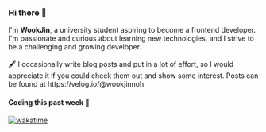### Hi there 👋

<section>
  I'm <b>WookJin</b>, a university student aspiring to become a frontend developer. </br>
  I'm passionate and curious about learning new technologies, and I strive to be a challenging and growing developer.
</section>
</br>
<section>
🖋️ I occasionally write blog posts and put in a lot of effort, so I would appreciate it if you could check them out and show some interest. 
Posts can be found at https://velog.io/@wookjinnoh
</section>

#### Coding this past week 🏃

[![wakatime](https://wakatime.com/badge/user/5fa0b678-d7d1-4166-bdad-7a4dcca4c6c2.svg)](https://wakatime.com/@5fa0b678-d7d1-4166-bdad-7a4dcca4c6c2)
